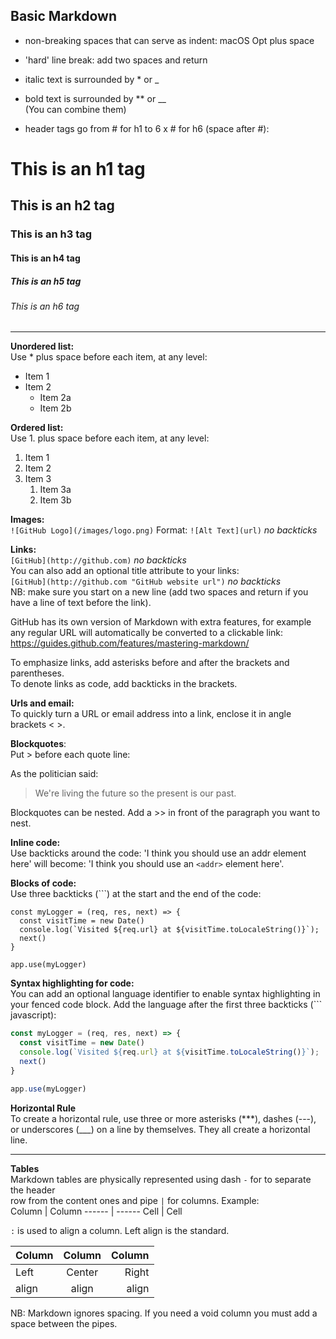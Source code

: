 ## Basic Markdown

* non-breaking spaces that can serve as indent: macOS Opt plus space
* 'hard' line break: add two spaces and return
* italic text is surrounded by * or _
* bold text is surrounded by ** or __  
(You can combine them)

* header tags go from # for h1 to 6 x # for h6 (space after #):

# This is an h1 tag
## This is an h2 tag
### This is an h3 tag
#### This is an h4 tag
##### This is an h5 tag
###### This is an h6 tag
------

**Unordered list:**  
Use * plus space before each item, at any level:
* Item 1
* Item 2
  * Item 2a
  * Item 2b

**Ordered list:**  
Use 1. plus space before each item, at any level:
1. Item 1
1. Item 2
1. Item 3
   1. Item 3a
   1. Item 3b

**Images:**  
`![GitHub Logo](/images/logo.png)`
Format: `![Alt Text](url)`  *no backticks*

**Links:**  
`[GitHub](http://github.com)`  *no backticks*  
You can also add an optional title attribute to your links:  
`[GitHub](http://github.com "GitHub website url")`  *no backticks*  
NB: make sure you start on a new line (add two spaces and return if you have a line of text before the link).

GitHub has its own version of Markdown with extra features, for example  
any regular URL will automatically be converted to a clickable link:  
https://guides.github.com/features/mastering-markdown/

To emphasize links, add asterisks before and after the brackets and parentheses.  
To denote links as code, add backticks in the brackets.

**Urls and email:**  
To quickly turn a URL or email address into a link, enclose it in angle  
brackets < >.

**Blockquotes**:  
Put > before each quote line:

As the politician said:

> We're living the future so
> the present is our past.

Blockquotes can be nested. Add a >> in front of the paragraph you want to nest.

**Inline code:**  
Use backticks around the code: 'I think you should use an addr element here' will become:  'I think you should use an `<addr>` element here'.

**Blocks of code:**  
Use three backticks (```) at the start and the end of the code:  
```
const myLogger = (req, res, next) => {
  const visitTime = new Date()
  console.log(`Visited ${req.url} at ${visitTime.toLocaleString()}`);
  next()
}

app.use(myLogger)
```

**Syntax highlighting for code:**  
You can add an optional language identifier to enable syntax highlighting in your fenced code block. Add the language after the first three backticks (``` javascript):

``` javascript
const myLogger = (req, res, next) => {
  const visitTime = new Date()
  console.log(`Visited ${req.url} at ${visitTime.toLocaleString()}`);
  next()
}

app.use(myLogger)
```

**Horizontal Rule**  
To create a horizontal rule, use three or more asterisks (***), dashes (---),  
or underscores (___) on a line by themselves. They all create a horizontal line.  

-----

**Tables**  
Markdown tables are physically represented using dash `-` for to separate the header  
row from the content ones and pipe `|` for columns. Example:  
Column | Column
------ | ------
Cell   | Cell    

`:` is used to align a column. Left align is the standard.

Column | Column | Column
:----- | :----: | -----:
Left   | Center | Right
align  | align  | align

NB: Markdown ignores spacing. If you need a void column you must add a space between the pipes.  
